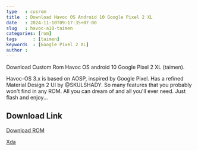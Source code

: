 ```yaml
---
type   : cusrom
title  : Download Havoc OS Android 10 Google Pixel 2 XL
date   : 2024-11-10T09:17:35+07:00
slug   : havoc-a10-taimen
categories: [rom]
tags      : [taimen]
keywords  : [Google Pixel 2 XL]
author :
---
```


Download Custom Rom Havoc OS android 10 Google Pixel 2 XL (taimen).

Havoc-OS 3.x is based on AOSP, inspired by Google Pixel.
Has a refined Material Design 2 UI by @SKULSHADY.
So many features that you probably won't find in any ROM.
All you can dream of and all you'll ever need.
Just flash and enjoy...


## Download Link
[Download ROM](https://androidfilehost.com/?w=files&flid=305825)

[Xda](https://xdaforums.com/t/rom-taimen-13-07-20-havoc-os-3-7-10-unofficial.4068605/)
